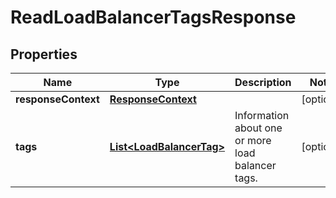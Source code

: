 

# ReadLoadBalancerTagsResponse


## Properties

| Name | Type | Description | Notes |
|------------ | ------------- | ------------- | -------------|
|**responseContext** | [**ResponseContext**](ResponseContext.md) |  |  [optional] |
|**tags** | [**List&lt;LoadBalancerTag&gt;**](LoadBalancerTag.md) | Information about one or more load balancer tags. |  [optional] |



